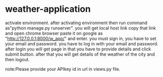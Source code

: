 # weather-application
activate environment.
after activating environment then run command as"python manage.py runserver".
you will get local host link copy that link and open chrome browser paste it on google
   as "http://127.0.0.1:8000/w_app/" and enter.
you must sign in, you have to set your email and password.
you have to log in with your email and password.
after login you will get page in that you have to provide details and click submit button.
after that you will get details of the weather of the city and then logout.
 
note:Please provide your APIkey id in url in views.py file. 
